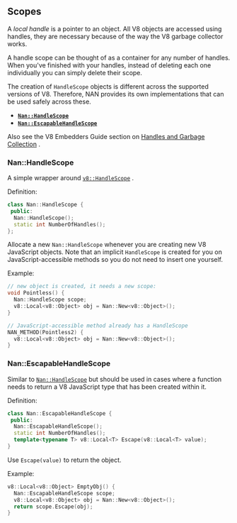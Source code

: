 ## Scopes

A _local handle_ is a pointer to an object. All V8 objects are accessed using handles, they are
necessary because of the way the V8 garbage collector works.

A handle scope can be thought of as a container for any number of handles. When you've finished with
your handles, instead of deleting each one individually you can simply delete their scope.

The creation of `HandleScope` objects is different across the supported versions of V8. Therefore,
NAN provides its own implementations that can be used safely across these.

- <a href="#api_nan_handle_scope"><b><code>Nan::HandleScope</code></b></a>
- <a href="#api_nan_escapable_handle_scope"><b><code>Nan::EscapableHandleScope</code></b></a>

Also see the V8 Embedders Guide section
on [Handles and Garbage Collection](https://github.com/v8/v8/wiki/Embedder%27s%20Guide#handles-and-garbage-collection)
.

<a name="api_nan_handle_scope"></a>

### Nan::HandleScope

A simple wrapper
around [`v8::HandleScope`](https://v8docs.nodesource.com/node-8.16/d3/d95/classv8_1_1_handle_scope.html)
.

Definition:

```c++
class Nan::HandleScope {
 public:
  Nan::HandleScope();
  static int NumberOfHandles();
};
```

Allocate a new `Nan::HandleScope` whenever you are creating new V8 JavaScript objects. Note that an
implicit `HandleScope` is created for you on JavaScript-accessible methods so you do not need to
insert one yourself.

Example:

```c++
// new object is created, it needs a new scope:
void Pointless() {
  Nan::HandleScope scope;
  v8::Local<v8::Object> obj = Nan::New<v8::Object>();
}

// JavaScript-accessible method already has a HandleScope
NAN_METHOD(Pointless2) {
  v8::Local<v8::Object> obj = Nan::New<v8::Object>();
}
```

<a name="api_nan_escapable_handle_scope"></a>

### Nan::EscapableHandleScope

Similar to [`Nan::HandleScope`](#api_nan_handle_scope) but should be used in cases where a function
needs to return a V8 JavaScript type that has been created within it.

Definition:

```c++
class Nan::EscapableHandleScope {
 public:
  Nan::EscapableHandleScope();
  static int NumberOfHandles();
  template<typename T> v8::Local<T> Escape(v8::Local<T> value);
}
```

Use `Escape(value)` to return the object.

Example:

```c++
v8::Local<v8::Object> EmptyObj() {
  Nan::EscapableHandleScope scope;
  v8::Local<v8::Object> obj = Nan::New<v8::Object>();
  return scope.Escape(obj);
}
```

